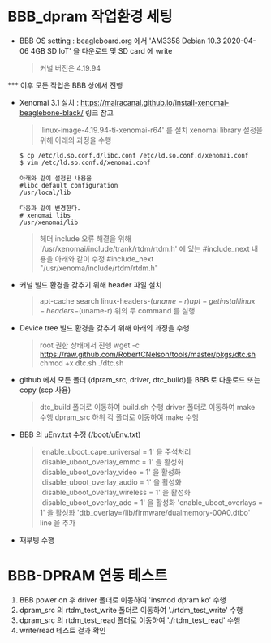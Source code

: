 # BBB_dpram 작업환경 세팅
- BBB OS setting : beagleboard.org 에서 'AM3358 Debian 10.3 2020-04-06 4GB SD IoT' 을 다운로드 및 SD card 에 write
   > 커널 버전은 4.19.94

*** 이후 모든 작업은 BBB 상에서 진행

- Xenomai 3.1 설치 : https://mairacanal.github.io/install-xenomai-beaglebone-black/ 링크 참고
    > 'linux-image-4.19.94-ti-xenomai-r64' 를 설치
    > xenomai library 설정을 위해 아래의 과정을 수행

    ```
    $ cp /etc/ld.so.conf.d/libc.conf /etc/ld.so.conf.d/xenomai.conf
    $ vim /etc/ld.so.conf.d/xenomai.conf

    아래와 같이 설정된 내용을
    #libc default configuration
    /usr/local/lib
    
    다음과 같이 변경한다.
    # xenomai libs
    /usr/xenomai/lib
    ```
    
    > 헤더 include 오류 해결을 위해 '/usr/xenomai/include/trank/rtdm/rtdm.h' 에 있는 #include_next 내용을 아래와 같이 수정
    #include_next "/usr/xenoma/include/rtdm/rtdm.h"

- 커널 빌드 환경을 갖추기 위해 header 파일 설치
    > apt-cache search linux-headers-$(uname -r)
    > apt-get install linux-headers-$(uname-r)
    > 위의 두 command 를 실행

- Device tree 빌드 환경을 갖추기 위해 아래의 과정을 수행
    > root 권한 상태에서 진행
    > wget -c https://raw.github.com/RobertCNelson/tools/master/pkgs/dtc.sh
    > chmod +x dtc.sh
    > ./dtc.sh

- github 에서 모든 폴더 (dpram_src, driver, dtc_build)를 BBB 로 다운로드 또는 copy (scp 사용)
    > dtc_build 폴더로 이동하여 build.sh 수행
    > driver 폴더로 이동하여 make 수행
    > dpram_src 하위 각 폴더로 이동하여 make 수행

- BBB 의 uEnv.txt 수정 (/boot/uEnv.txt)
    > 'enable_uboot_cape_universal = 1' 을 주석처리
    > 'disable_uboot_overlay_emmc = 1' 을 활성화
    > 'disable_uboot_overlay_video = 1' 을 활성화
    > 'disable_uboot_overlay_audio = 1' 을 활성화
    > 'disable_uboot_overlay_wireless = 1' 을 활성화
    > 'disable_uboot_overlay_adc = 1' 을 활성화
    > 'enable_uboot_overlays = 1' 을 활성화
    > 'dtb_overlay=/lib/firmware/dualmemory-00A0.dtbo' line 을 추가

- 재부팅 수행

# BBB-DPRAM 연동 테스트
1. BBB power on 후 driver 폴더로 이동하여 'insmod dpram.ko' 수행
2. dpram_src 의 rtdm_test_write 폴더로 이동하여 './rtdm_test_write' 수행
3. dpram_src 의 rtdm_test_read 폴더로 이동하여 './rtdm_test_read' 수행
4. write/read 테스트 결과 확인
